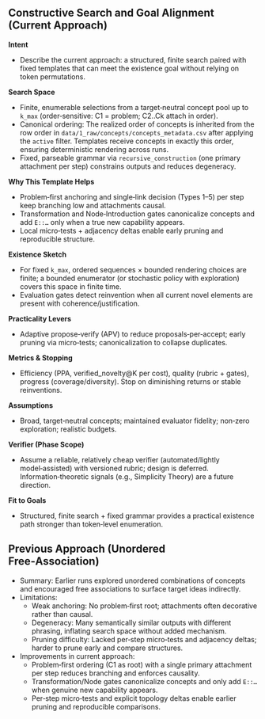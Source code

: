 ## Constructive Search and Goal Alignment (Current Approach)

**Intent**
- Describe the current approach: a structured, finite search paired with fixed templates that can meet the existence goal without relying on token permutations.

**Search Space**
- Finite, enumerable selections from a target‑neutral concept pool up to `k_max` (order‑sensitive: C1 = problem; C2..Ck attach in order).
- Canonical ordering: The realized order of concepts is inherited from the
  row order in `data/1_raw/concepts/concepts_metadata.csv` after applying the
  `active` filter. Templates receive concepts in exactly this order, ensuring
  deterministic rendering across runs.
- Fixed, parseable grammar via `recursive_construction` (one primary attachment per step) constrains outputs and reduces degeneracy.

**Why This Template Helps**
- Problem‑first anchoring and single‑link decision (Types 1–5) per step keep branching low and attachments causal.
- Transformation and Node‑Introduction gates canonicalize concepts and add `E::…` only when a true new capability appears.
- Local micro‑tests + adjacency deltas enable early pruning and reproducible structure.

**Existence Sketch**
- For fixed `k_max`, ordered sequences × bounded rendering choices are finite; a bounded enumerator (or stochastic policy with exploration) covers this space in finite time.
- Evaluation gates detect reinvention when all current novel elements are present with coherence/justification.

**Practicality Levers**
- Adaptive propose‑verify (APV) to reduce proposals‑per‑accept; early pruning via micro‑tests; canonicalization to collapse duplicates.

**Metrics & Stopping**
- Efficiency (PPA, verified_novelty@K per cost), quality (rubric + gates), progress (coverage/diversity). Stop on diminishing returns or stable reinventions.

**Assumptions**
- Broad, target‑neutral concepts; maintained evaluator fidelity; non‑zero exploration; realistic budgets.

**Verifier (Phase Scope)**
- Assume a reliable, relatively cheap verifier (automated/lightly model‑assisted) with versioned rubric; design is deferred. Information‑theoretic signals (e.g., Simplicity Theory) are a future direction.

**Fit to Goals**
- Structured, finite search + fixed grammar provides a practical existence path stronger than token‑level enumeration.

## Previous Approach (Unordered Free‑Association)

- Summary: Earlier runs explored unordered combinations of concepts and encouraged free associations to surface target ideas indirectly.
- Limitations:
  - Weak anchoring: No problem‑first root; attachments often decorative rather than causal.
  - Degeneracy: Many semantically similar outputs with different phrasing, inflating search space without added mechanism.
  - Pruning difficulty: Lacked per‑step micro‑tests and adjacency deltas; harder to prune early and compare structures.
- Improvements in current approach:
  - Problem‑first ordering (C1 as root) with a single primary attachment per step reduces branching and enforces causality.
  - Transformation/Node gates canonicalize concepts and only add `E::…` when genuine new capability appears.
  - Per‑step micro‑tests and explicit topology deltas enable earlier pruning and reproducible comparisons.

